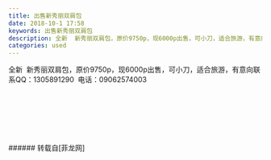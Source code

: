 ```yaml
---
title: 出售新秀丽双肩包
date: 2018-10-1 17:58
keywords: 出售新秀丽双肩包
description: 全新  新秀丽双肩包，原价9750p，现6000p出售，可小刀，适合旅游，有意向联系QQ：1305891290  电话：09062574003
categories: used
---
```

<td class="t_f" id="postmessage_1921032">

全新  新秀丽双肩包，原价9750p，现6000p出售，可小刀，适合旅游，有意向联系QQ：1305891290  电话：09062574003<br/>
<br/>
<br/>
<img alt="" border="0" class="zoom" data-cf-modified-c68ced9d90e88164343bc29d-="" file="http://www.flw.ph/data/appbyme/upload/image/201810/01/BHmEX0nWLzaZ.jpg" id="aimg_T8V3P" lazyloadthumb="1" onclick="" onmouseover="" src="http://www.flw.ph/data/appbyme/upload/image/201810/01/BHmEX0nWLzaZ.jpg"/><br/>
<br/>
<img alt="" border="0" class="zoom" data-cf-modified-c68ced9d90e88164343bc29d-="" file="http://www.flw.ph/data/appbyme/upload/image/201810/01/cURVd9jpjhSA.jpg" id="aimg_jt8rM" lazyloadthumb="1" onclick="" onmouseover="" src="http://www.flw.ph/data/appbyme/upload/image/201810/01/cURVd9jpjhSA.jpg"/><br/>
<br/>
<img alt="" border="0" class="zoom" data-cf-modified-c68ced9d90e88164343bc29d-="" file="http://www.flw.ph/data/appbyme/upload/image/201810/01/VGYK79EfND0e.jpg" id="aimg_PdzFJ" lazyloadthumb="1" onclick="" onmouseover="" src="http://www.flw.ph/data/appbyme/upload/image/201810/01/VGYK79EfND0e.jpg"/><br/>
<br/>
<img alt="" border="0" class="zoom" data-cf-modified-c68ced9d90e88164343bc29d-="" file="http://www.flw.ph/data/appbyme/upload/image/201810/01/UOf4zZCQ7qI8.jpg" id="aimg_hWW6f" lazyloadthumb="1" onclick="" onmouseover="" src="http://www.flw.ph/data/appbyme/upload/image/201810/01/UOf4zZCQ7qI8.jpg"/><br/>
<br/>
</td>
###### 转载自[菲龙网]